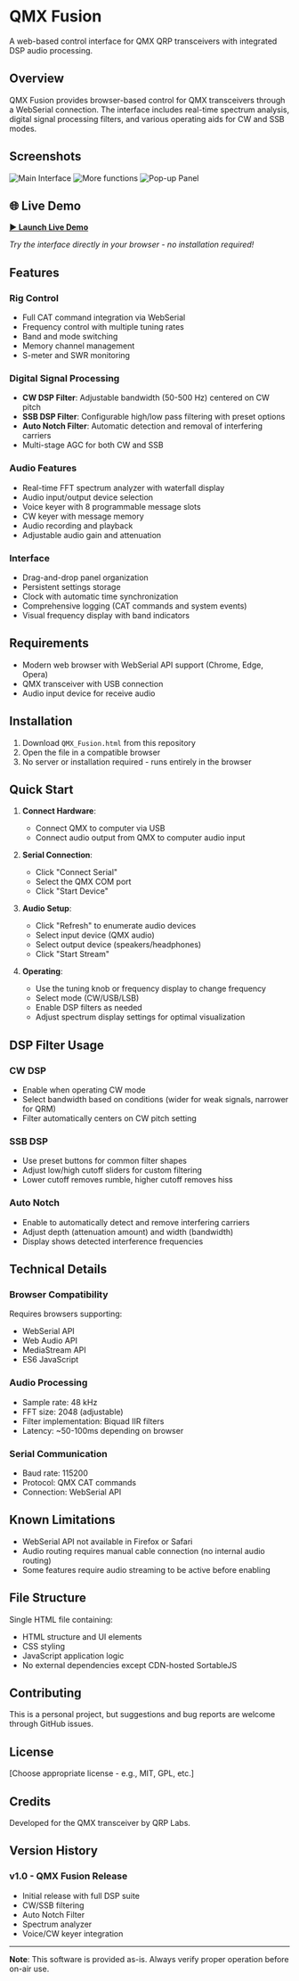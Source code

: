 # QMX Fusion

A web-based control interface for QMX QRP transceivers with integrated DSP audio processing.

## Overview

QMX Fusion provides browser-based control for QMX transceivers through a WebSerial connection. The interface includes real-time spectrum analysis, digital signal processing filters, and various operating aids for CW and SSB modes.


## Screenshots

![Main Interface](screenshot1.png)
![More functions](screenshot2.png)
![Pop-up Panel](screenshot3.png)




## 🌐 Live Demo

**[► Launch Live Demo](https://sparks72.github.io/QMX-Interface/)**

*Try the interface directly in your browser - no installation required!*


## Features

### Rig Control
- Full CAT command integration via WebSerial
- Frequency control with multiple tuning rates
- Band and mode switching
- Memory channel management
- S-meter and SWR monitoring

### Digital Signal Processing
- **CW DSP Filter**: Adjustable bandwidth (50-500 Hz) centered on CW pitch
- **SSB DSP Filter**: Configurable high/low pass filtering with preset options
- **Auto Notch Filter**: Automatic detection and removal of interfering carriers
- Multi-stage AGC for both CW and SSB

### Audio Features
- Real-time FFT spectrum analyzer with waterfall display
- Audio input/output device selection
- Voice keyer with 8 programmable message slots
- CW keyer with message memory
- Audio recording and playback
- Adjustable audio gain and attenuation

### Interface
- Drag-and-drop panel organization
- Persistent settings storage
- Clock with automatic time synchronization
- Comprehensive logging (CAT commands and system events)
- Visual frequency display with band indicators

## Requirements

- Modern web browser with WebSerial API support (Chrome, Edge, Opera)
- QMX transceiver with USB connection
- Audio input device for receive audio

## Installation

1. Download `QMX_Fusion.html` from this repository
2. Open the file in a compatible browser
3. No server or installation required - runs entirely in the browser

## Quick Start

1. **Connect Hardware**: 
   - Connect QMX to computer via USB
   - Connect audio output from QMX to computer audio input

2. **Serial Connection**:
   - Click "Connect Serial"
   - Select the QMX COM port
   - Click "Start Device"

3. **Audio Setup**:
   - Click "Refresh" to enumerate audio devices
   - Select input device (QMX audio)
   - Select output device (speakers/headphones)
   - Click "Start Stream"

4. **Operating**:
   - Use the tuning knob or frequency display to change frequency
   - Select mode (CW/USB/LSB)
   - Enable DSP filters as needed
   - Adjust spectrum display settings for optimal visualization

## DSP Filter Usage

### CW DSP
- Enable when operating CW mode
- Select bandwidth based on conditions (wider for weak signals, narrower for QRM)
- Filter automatically centers on CW pitch setting

### SSB DSP
- Use preset buttons for common filter shapes
- Adjust low/high cutoff sliders for custom filtering
- Lower cutoff removes rumble, higher cutoff removes hiss

### Auto Notch
- Enable to automatically detect and remove interfering carriers
- Adjust depth (attenuation amount) and width (bandwidth)
- Display shows detected interference frequencies

## Technical Details

### Browser Compatibility
Requires browsers supporting:
- WebSerial API
- Web Audio API
- MediaStream API
- ES6 JavaScript

### Audio Processing
- Sample rate: 48 kHz
- FFT size: 2048 (adjustable)
- Filter implementation: Biquad IIR filters
- Latency: ~50-100ms depending on browser

### Serial Communication
- Baud rate: 115200
- Protocol: QMX CAT commands
- Connection: WebSerial API

## Known Limitations

- WebSerial API not available in Firefox or Safari
- Audio routing requires manual cable connection (no internal audio routing)
- Some features require audio streaming to be active before enabling

## File Structure

Single HTML file containing:
- HTML structure and UI elements
- CSS styling
- JavaScript application logic
- No external dependencies except CDN-hosted SortableJS

## Contributing

This is a personal project, but suggestions and bug reports are welcome through GitHub issues.

## License

[Choose appropriate license - e.g., MIT, GPL, etc.]

## Credits

Developed for the QMX transceiver by QRP Labs.

## Version History

### v1.0 - QMX Fusion Release
- Initial release with full DSP suite
- CW/SSB filtering
- Auto Notch Filter
- Spectrum analyzer
- Voice/CW keyer integration

---

**Note**: This software is provided as-is. Always verify proper operation before on-air use.

